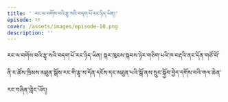 ```yaml
---
title: ' རང་ལ་བགོས་བའི་རྩྭ་སའི་བདག་པོ་རང་ཉིད་ཡིན།'
episode: ༢༡
cover: /assets/images/episode-10.png
description: ''
---
```


རང་ལ་བགོས་བའི་རྩྭ་སའི་བདག་པོ་རང་ཉིད་ཡིན། སྐར་ཁུངས་སྐབས་ཉེར་གཅིག་པའི་ཁ་བརྡའི་ནང་དོན་གཙོ་བོ་ནི་ང་ཚོས་ཁྲིམས་མཐུན་སྒོས་རང་གི་རྩྭ་ས་དོན་དངོས་དང་མཐུན་པའི་སྒོ་ནས་སྲུང་སྐྱོབ་བྱེད་དགོས་བའི་གལ་ཆེན་རང་བཞིན་གླེང་ཡོད།
